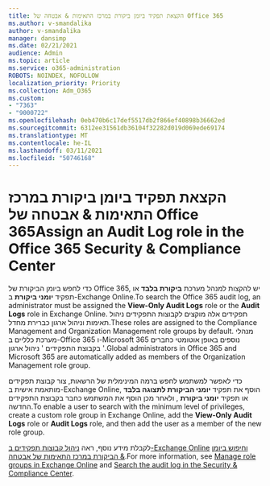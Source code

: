 ```yaml
---
title: הקצאת תפקיד ביומן ביקורת במרכז התאימות & אבטחה של Office 365
ms.author: v-smandalika
author: v-smandalika
manager: dansimp
ms.date: 02/21/2021
audience: Admin
ms.topic: article
ms.service: o365-administration
ROBOTS: NOINDEX, NOFOLLOW
localization_priority: Priority
ms.collection: Adm_O365
ms.custom:
- "7363"
- "9000722"
ms.openlocfilehash: 0eb470b6c17def5517db2f866ef40898b36662ed
ms.sourcegitcommit: 6312ee31561db36104f32282d019d069ede69174
ms.translationtype: MT
ms.contentlocale: he-IL
ms.lasthandoff: 03/11/2021
ms.locfileid: "50746168"
---
```

# <a name="assign-an-audit-log-role-in-the-office-365-security--compliance-center"></a><span data-ttu-id="27670-102">הקצאת תפקיד ביומן ביקורת במרכז התאימות & אבטחה של Office 365</span><span class="sxs-lookup"><span data-stu-id="27670-102">Assign an Audit Log role in the Office 365 Security & Compliance Center</span></span>

<span data-ttu-id="27670-103">כדי לחפש ביומן הביקורת של Office 365, יש להקצות למנהל מערכת **ביקורת בלבד** או תפקיד **יומני ביקורת** ב-Exchange Online.</span><span class="sxs-lookup"><span data-stu-id="27670-103">To search the Office 365 audit log, an administrator must be assigned the **View-Only Audit Logs** role or the **Audit Logs** role in Exchange Online.</span></span> <span data-ttu-id="27670-104">תפקידים אלה מוקצים לקבוצות התפקידים ניהול תאימות וניהול ארגון כברירת מחדל.</span><span class="sxs-lookup"><span data-stu-id="27670-104">These roles are assigned to the Compliance Management and Organization Management role groups by default.</span></span> <span data-ttu-id="27670-105">מנהלי מערכת כלליים ב-Office 365 ו-Microsoft 365 נוספים באופן אוטומטי כחברים בקבוצת התפקידים ' ניהול ארגון '.</span><span class="sxs-lookup"><span data-stu-id="27670-105">Global administrators in Office 365 and Microsoft 365 are automatically added as members of the Organization Management role group.</span></span>

<span data-ttu-id="27670-106">כדי לאפשר למשתמש לחפש ברמה המינימלית של הרשאות, צור קבוצת תפקידים מותאמת אישית ב-Exchange Online, הוסף את תפקיד **יומני הביקורת לתצוגה בלבד** או תפקיד **יומני ביקורת** , ולאחר מכן הוסף את המשתמש כחבר בקבוצת התפקידים החדשה.</span><span class="sxs-lookup"><span data-stu-id="27670-106">To enable a user to search with the minimum level of privileges, create a custom role group in Exchange Online, add the **View-Only Audit Logs** role or **Audit Logs** role, and then add the user as a member of the new role group.</span></span>

<span data-ttu-id="27670-107">לקבלת מידע נוסף, ראה [ניהול קבוצות תפקידים ב-Exchange Online](https://docs.microsoft.com/Exchange/permissions-exo/role-groups) [וחיפוש ביומן הביקורת במרכז התאימות של אבטחה &](https://docs.microsoft.com/microsoft-365/compliance/search-the-audit-log-in-security-and-compliance).</span><span class="sxs-lookup"><span data-stu-id="27670-107">For more information, see [Manage role groups in Exchange Online](https://docs.microsoft.com/Exchange/permissions-exo/role-groups) and [Search the audit log in the Security & Compliance Center](https://docs.microsoft.com/microsoft-365/compliance/search-the-audit-log-in-security-and-compliance).</span></span>
